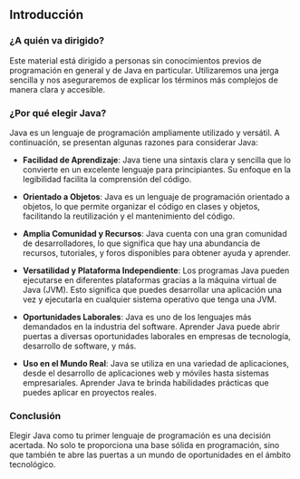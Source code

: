 ## Introducción

### ¿A quién va dirigido?

Este material está dirigido a personas sin conocimientos previos de programación en general y de Java en particular. Utilizaremos una jerga sencilla y nos aseguraremos de explicar los términos más complejos de manera clara y accesible.

### ¿Por qué elegir Java?

Java es un lenguaje de programación ampliamente utilizado y versátil. A continuación, se presentan algunas razones para considerar Java:

- **Facilidad de Aprendizaje**: Java tiene una sintaxis clara y sencilla que lo convierte en un excelente lenguaje para principiantes. Su enfoque en la legibilidad facilita la comprensión del código.

- **Orientado a Objetos**: Java es un lenguaje de programación orientado a objetos, lo que permite organizar el código en clases y objetos, facilitando la reutilización y el mantenimiento del código.

- **Amplia Comunidad y Recursos**: Java cuenta con una gran comunidad de desarrolladores, lo que significa que hay una abundancia de recursos, tutoriales, y foros disponibles para obtener ayuda y aprender.

- **Versatilidad y Plataforma Independiente**: Los programas Java pueden ejecutarse en diferentes plataformas gracias a la máquina virtual de Java (JVM). Esto significa que puedes desarrollar una aplicación una vez y ejecutarla en cualquier sistema operativo que tenga una JVM.

- **Oportunidades Laborales**: Java es uno de los lenguajes más demandados en la industria del software. Aprender Java puede abrir puertas a diversas oportunidades laborales en empresas de tecnología, desarrollo de software, y más.

- **Uso en el Mundo Real**: Java se utiliza en una variedad de aplicaciones, desde el desarrollo de aplicaciones web y móviles hasta sistemas empresariales. Aprender Java te brinda habilidades prácticas que puedes aplicar en proyectos reales.

### Conclusión

Elegir Java como tu primer lenguaje de programación es una decisión acertada. No solo te proporciona una base sólida en programación, sino que también te abre las puertas a un mundo de oportunidades en el ámbito tecnológico.
